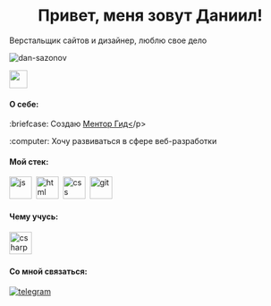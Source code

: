 <h1 align="center">Привет, меня зовут Даниил!</h1> 

<p>Верстальщик сайтов и дизайнер, люблю свое дело</p>
<p> 
  <img src="https://komarev.com/ghpvc/?username=asmrweb&label=Profile%20views&color=0e75b6&style=flat" alt="dan-sazonov">
</p>

<img src="https://github.com/blackcater/blackcater/raw/main/images/Hi.gif" height="32"/></h1>
<h4>О себе:</h4>

<p>:briefcase: Создаю <a href='https://mentorgid.ru'>Ментор Гид<</a>/p>
<p>:computer: Хочу развиваться в сфере веб-разработки</p>

<h4>Мой cтек: </h4>
<p><img src="https://cdn.jsdelivr.net/gh/devicons/devicon/icons/javascript/javascript-original.svg" title="js" width="40" height="40"/>&nbsp;
<img src="https://cdn.jsdelivr.net/gh/devicons/devicon/icons/html5/html5-original.svg" title="html" width="40" height="40"/>&nbsp;
<img src="https://cdn.jsdelivr.net/gh/devicons/devicon/icons/css3/css3-original.svg" title="css" width="40" height="40"/>&nbsp;
<img src="https://cdn.jsdelivr.net/gh/devicons/devicon/icons/git/git-plain.svg" title="git" width="40" height="40"/>&nbsp;</p>

<h4>Чему учусь:</h4>
<p><img src="https://cdn.jsdelivr.net/gh/devicons/devicon/icons/git/csharp-original.svg" title="csharp" width="40" height="40"/>&nbsp;</p>


<h4>Cо мной связаться: </h4>
<a href='https://t.me/asmr_web'>
  <img src='https://img.shields.io/badge/Telegram-2CA5E0?style=for-the-badge&logo=telegram&logoColor=white' alt="telegram">
</a>
